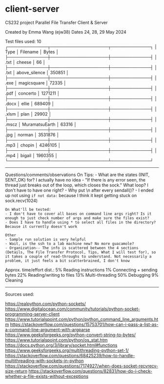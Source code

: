 # client-server

CS232 project
Parallel File Transfer Client & Server

Created by  Emma Wang (ejw38)
Dates       24, 28, 29 May 2024


Test files used: 10
┌─────────────┬───────────────────┬─────────────┐
│ Type        │ Filename          │ Bytes       │
├─────────────┼───────────────────┼─────────────┤
│ .txt        │ cheese            │ 66          │
├─────────────┼───────────────────┼─────────────┤
│ .txt        │ above_silence     │ 350851      │
├─────────────┼───────────────────┼─────────────┤
│ .exe        │ magicsquare       │ 72335       │
├─────────────┼───────────────────┼─────────────┤
│ .pdf        │ concerto          │ 1271211     │
├─────────────┼───────────────────┼─────────────┤
│ .docx       │ ellie             │ 689409      │
├─────────────┼───────────────────┼─────────────┤
│ .xlsm       │ plan              │ 29902       │
├─────────────┼───────────────────┼─────────────┤
│ .mscz       │ MuramatsuEarth    │ 63316       │
├─────────────┼───────────────────┼─────────────┤
│ .jpg        │ norman            │ 3531876     │
├─────────────┼───────────────────┼─────────────┤
│ .mp3        │ chopin            │ 4246105     │
├─────────────┼───────────────────┼─────────────┤
│ .mp4        │ bigail            │ 1960355     │
└─────────────┴───────────────────┴─────────────┘


--------------------------------------------
Questions/comments/observations
    On Tips:
    - What are the states (INIT, SENT_OK) for? I actually have no idea
    - "If there is any error seen, the thread just breaks out of the loop, which closes the sock." What loop? I don't have to have one right?
    - Why put \n after every sendall()?
    - I ended up not using `if not data:` because I think it kept getting stuck on sock.recv(1024)

    On What'll be tested:
    - I don't have to cover all bases on command line args right? Is it enough to just check number of args and make sure the files exist?
    - Does I have to handle using * to select all files in the directory? Because it currently doesn't work

    Other
    - Sample run solution is very helpful
    - Wait, is the ssh to a lab machine new? No more guacamole?
    - Organization-- The info is scattered between the 4 sections (Details, The File Transfer Protocol, Tips, What I will test for), so it takes a couple of read-throughs to understand. Not necessarily a problem, it just feels a bit scatterbrained, I don't know

Approx. time/effort dist.:
    5%  Reading instructions
    1%  Connecting + sending bytes
    22% Reading/writing to files
    13% Multi-threading
    50% Debugging
    9%  Cleaning


--------------------------------------------
Sources used:

https://realpython.com/python-sockets/
https://www.digitalocean.com/community/tutorials/python-socket-programming-server-client
https://www.tutorialspoint.com/python/python_command_line_arguments.htm
https://stackoverflow.com/questions/15753701/how-can-i-pass-a-list-as-a-command-line-argument-with-argparse
https://www.geeksforgeeks.org/python-convert-string-to-bytes/
https://www.tutorialspoint.com/python/os_stat.htm
https://docs.python.org/3/library/socket.html#functions
https://www.geeksforgeeks.org/multithreading-python-set-1/
https://stackoverflow.com/questions/68425239/how-to-handle-multithreading-with-sockets-in-python
https://stackoverflow.com/questions/7174927/when-does-socket-recvrecv-size-return
https://stackoverflow.com/questions/82831/how-do-i-check-whether-a-file-exists-without-exceptions